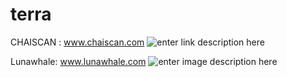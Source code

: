 # terra

CHAISCAN : www.chaiscan.com
![enter link description here](https://user-images.githubusercontent.com/21022937/87611361-dabfe700-c742-11ea-9705-b81c7a35716e.png)

Lunawhale: www.lunawhale.com
![enter image description here](https://user-images.githubusercontent.com/21022937/87611418-f925e280-c742-11ea-8a4a-07448dcf67da.png)
